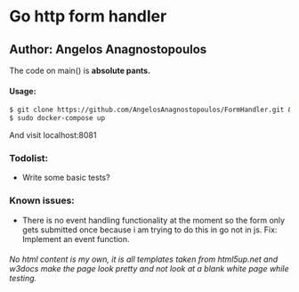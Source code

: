 # Go http form handler
## Author: Angelos Anagnostopoulos

The code on main() is **absolute pants.**

#### Usage:
```zsh
$ git clone https://github.com/AngelosAnagnostopoulos/FormHandler.git && cd FormHandler
$ sudo docker-compose up
```
And visit localhost:8081

### Todolist:
- Write some basic tests?

### Known issues:
- There is no event handling functionality at the moment so the form only gets submitted once because i am trying to do this in go not in js. Fix: Implement an event function.

###### No html content is my own, it is all templates taken from html5up.net and w3docs make the page look pretty and not look at a blank white page while testing.
